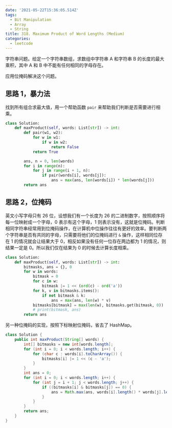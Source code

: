 ```yaml
---
date: '2021-05-22T15:36:05.514Z'
tags:
  - Bit Manipulation
  - Array
  - String
title: 318. Maximum Product of Word Lengths (Medium)
categories:
  - leetcode
---
```


字符串问题。给定一个字符串数组，求数组中字符串 A 和字符串 B 的长度的最大乘积，其中 A 和 B 中不能有任何相同的字母存在。

应用位掩码解决这个问题。

<!-- more -->

## 思路 1，暴力法

找到所有组合求最大值，用一个帮助函数 `pair` 来帮助我们判断是否需要进行相乘。

```python
class Solution:
    def maxProduct(self, words: List[str]) -> int:
        def pair(w1, w2):
            for w in w1:
                if w in w2:
                    return False
            return True

        ans, n = 0, len(words)
        for i in range(n):
            for j in range(i + 1, n):
                if pair(words[i], words[j]):
                    ans = max(ans, len(words[i]) * len(words[j]))
        return ans
```

## 思路 2，位掩码

英文小写字母只有 26 位，设想我们有一个长度为 26 的二进制数字，按照顺序将每一位映射成一个字母，0 表示有这个字母，1 则表示没有，这就是位掩码。判断相同字符串经常用到位掩码操作，在计算机中位操作往往有更好的效率。要判断两个字符串是否有共同的字母，只需要将他们的位掩码进行 `&` 操作，这样相同位存在 1 的情况就会让结果大于 0，相反如果没有任何一位存在两边都为 1 的情况，则结果一定是 0。所以我们仅在结果为 0 的时候去计算长度相乘。

```python
class Solution:
    def maxProduct(self, words: List[str]) -> int:
        bitmasks, ans = {}, 0
        for w in words:
            bitmask = 0
            for c in w:
                bitmask |= 1 << (ord(c) - ord('a'))
            for k, v in bitmasks.items():
                if not bitmask & k:
                    ans = max(ans, len(w) * v)
            bitmasks[bitmask] = max(len(w), bitmasks.get(bitmask, 0))
            # print(bitmask, ans)
        return ans
```

另一种位掩码的实现，按照下标映射位掩码，省去了 HashMap。

```java
class Solution {
    public int maxProduct(String[] words) {
        int[] bitmasks = new int[words.length];
        for (int i = 0; i < words.length; i++) {
            for (char c : words[i].toCharArray()) {
                bitmasks[i] |= 1 << (c - 'a');
            }
        }
        int ans = 0;
        for (int i = 0; i < words.length; i++) {
            for (int j = i + 1; j < words.length; j++) {
                if ((bitmasks[i] & bitmasks[j]) == 0) {
                    ans = Math.max(ans, words[i].length() * words[j].length());
                }
            }
        }
        return ans;
    }
}
```
